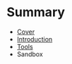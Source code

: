 # Summary

* [Cover](README.md)
* [Introduction](documentation/Introduction.md)
* [Tools](documentation/Tools.md)
* Sandbox

